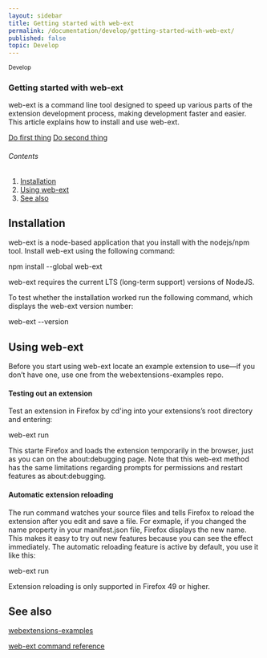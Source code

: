 ```yaml
---
layout: sidebar
title: Getting started with web-ext
permalink: /documentation/develop/getting-started-with-web-ext/
published: false
topic: Develop
---
```


<!-- Page Hero Banner -->

<section class="page-hero">
<div class="module">
<article class="module-content grid-x grid-padding-x">
<div class="cell small-12">
<div class="page-hero-description" markdown="1">
<p class="section-title"><small>Develop</small></p>

# Getting started with web-ext

web-ext is a command line tool designed to speed up various parts of the extension development process, making development faster and easier. This article explains how to install and use web-ext.

</div>
<div class="page-hero-cta">

<a href="/documentation/develop/getting-started-with-web-ext/" class="button">Do first thing</a>
<a href="/documentation/develop/build-an-extension-in-5-minutes" class="button secondary">Do second thing</a>

</div>
</div>
</article>
</div>
</section>

<!-- END: Page Hero Banner -->

<!-- Single Column Body Module -->

<section class="module">
<aside class="module-aside table-of-contents" markdown="1">

<h6>Contents</h6>

1. [Installation](#installation "Installation")
2. [Using web-ext](#using-web-ext "Using web-ext")
3. [See also](#see-also "See also")

</aside>
<article class="module-content grid-x grid-padding-x">
<div class="cell small-12" markdown="1">

## Installation

web-ext is a node-based application that you install with the nodejs/npm tool. Install web-ext using the following command:

npm install --global web-ext

web-ext requires the current LTS (long-term support) versions of NodeJS.

To test whether the installation worked run the following command, which displays the web-ext version number:

web-ext --version

## Using web-ext

Before you start using web-ext locate an example extension to use—if you don’t have one, use one from the webextensions-examples repo.

#### Testing out an extension

Test an extension in Firefox by cd'ing into your extensions’s root directory and entering:

web-ext run

This starte Firefox and loads the extension temporarily in the browser, just as you can on the about:debugging page. Note that this web-ext method has the same limitations regarding prompts for permissions and restart features as about:debugging.

#### Automatic extension reloading

The run command watches your source files and tells Firefox to reload the extension after you edit and save a file. For exmaple, if you changed the name property in your manifest.json file, Firefox displays the new name. This makes it easy to try out new features because you can see the effect immediately. The automatic reloading feature is active by default, you use it like this:

web-ext run

<p class="note">Extension reloading is only supported in Firefox 49 or higher.</p>

## See also

<a href="https://www.firefox.com" target="_blank" rel="noreferrer noopener" title="webextensions-examples">webextensions-examples</a>

<a href="https://www.firefox.com" target="_blank" rel="noreferrer noopener" title="web-ext command reference">web-ext command reference</a>

</div>
</article>
</section>

<!-- END: Single Column Body Module -->